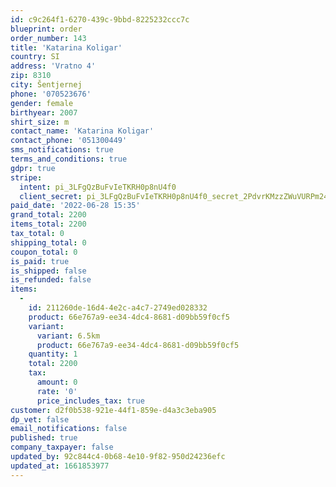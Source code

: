 ```yaml
---
id: c9c264f1-6270-439c-9bbd-8225232ccc7c
blueprint: order
order_number: 143
title: 'Katarina Koligar'
country: SI
address: 'Vratno 4'
zip: 8310
city: Šentjernej
phone: '070523676'
gender: female
birthyear: 2007
shirt_size: m
contact_name: 'Katarina Koligar'
contact_phone: '051300449'
sms_notifications: true
terms_and_conditions: true
gdpr: true
stripe:
  intent: pi_3LFgQzBuFvIeTKRH0p8nU4f0
  client_secret: pi_3LFgQzBuFvIeTKRH0p8nU4f0_secret_2PdvrKMzzZWuVURPm241PDJ45
paid_date: '2022-06-28 15:35'
grand_total: 2200
items_total: 2200
tax_total: 0
shipping_total: 0
coupon_total: 0
is_paid: true
is_shipped: false
is_refunded: false
items:
  -
    id: 211260de-16d4-4e2c-a4c7-2749ed028332
    product: 66e767a9-ee34-4dc4-8681-d09bb59f0cf5
    variant:
      variant: 6.5km
      product: 66e767a9-ee34-4dc4-8681-d09bb59f0cf5
    quantity: 1
    total: 2200
    tax:
      amount: 0
      rate: '0'
      price_includes_tax: true
customer: d2f0b538-921e-44f1-859e-d4a3c3eba905
dp_vet: false
email_notifications: false
published: true
company_taxpayer: false
updated_by: 92c844c4-0b68-4e10-9f82-950d24236efc
updated_at: 1661853977
---
```

